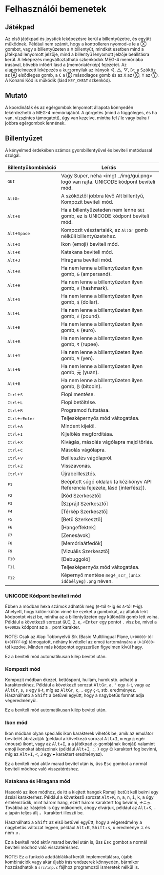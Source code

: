 Felhasználói bemenetek
======================

<h2 ui_gp>Játékpad</h2>

Az első játékpad és joystick leképezésre kerül a billentyűzetre, és együtt működnek. Például nem számít, hogy a kontrolleren
nyomod-e le a Ⓧ gombot, vagy a billentyűzeten a <kbd>X</kbd> billentyűt, mindkét esetben mind a játékpad lenyomott jelzője,
mind a billentyű lenyomott jelzője beállításra kerül. A leképezés megváltoztatható szkenkódok MEG-4 memóriába írásával, bővebb
infóért lásd a [memóriatérkép] fejezetet. Az alapértelmezett leképezés a kurzornyilak az irányok ◁, △, ▽, ▷; a
<kbd>Szóköz</kbd> az Ⓐ elsődleges gomb, a <kbd>C</kbd> a Ⓑ másodlagos gomb és az <kbd>X</kbd> az Ⓧ, <kbd>Y</kbd> az Ⓨ. A
Konami Kód is működik (lásd `KEY_CHEAT` szkenkód).

<h2 ui_ptr>Mutató</h2>

A koordináták és az egérgombok lenyomott állapota könnyedén lekérdezhető a MEG-4 memóriájából. A görgetés (mind a függőleges, és
ha van, vízszintes támogatott), úgy van kezelve, mintha fel / le vagy balra / jobbra egérgombok lennének.

<h2 ui_kbd>Billentyűzet</h2>

A kényelmed érdekében számos gyorsbillentyűvel és beviteli metódussal szolgál.

| Billentyűkombináció          | Leírás                                                                                       |
|------------------------------|----------------------------------------------------------------------------------------------|
| <kbd>GUI</kbd>               | Vagy Super, néha <imgt ../img/gui.png> logó van rajta. UNICODE kódpont beviteli mód.         |
| <kbd>AltGr</kbd>             | A szóköztől jobbra lévő Alt billentyű, Kompozit beviteli mód.                                |
| <kbd>Alt</kbd>+<kbd>U</kbd>  | Ha a billentyűzeteden nem lenne <kbd>GUI</kbd> gomb, ez is UNICODE kódpont beviteli mód.     |
| <kbd>Alt</kbd>+<kbd>Space</kbd> | Kompozit vésztartalék, az <kbd>AltGr</kbd> gomb nélküli billentyűzetehez.                 |
| <kbd>Alt</kbd>+<kbd>I</kbd>  | Ikon (emoji) beviteli mód.                                                                   |
| <kbd>Alt</kbd>+<kbd>K</kbd>  | Katakana beviteli mód.                                                                       |
| <kbd>Alt</kbd>+<kbd>J</kbd>  | Hiragana beviteli mód.                                                                       |
| <kbd>Alt</kbd>+<kbd>A</kbd>  | Ha nem lenne a billentyűzeten ilyen gomb, `&` (ampersand).                                   |
| <kbd>Alt</kbd>+<kbd>H</kbd>  | Ha nem lenne a billentyűzeten ilyen gomb, `#` (hashmark).                                    |
| <kbd>Alt</kbd>+<kbd>S</kbd>  | Ha nem lenne a billentyűzeten ilyen gomb, `$` (dollar).                                      |
| <kbd>Alt</kbd>+<kbd>L</kbd>  | Ha nem lenne a billentyűzeten ilyen gomb, `£` (pound).                                       |
| <kbd>Alt</kbd>+<kbd>E</kbd>  | Ha nem lenne a billentyűzeten ilyen gomb, `€` (euro).                                        |
| <kbd>Alt</kbd>+<kbd>R</kbd>  | Ha nem lenne a billentyűzeten ilyen gomb, `₹` (rupee).                                       |
| <kbd>Alt</kbd>+<kbd>Y</kbd>  | Ha nem lenne a billentyűzeten ilyen gomb, `¥` (yen).                                         |
| <kbd>Alt</kbd>+<kbd>N</kbd>  | Ha nem lenne a billentyűzeten ilyen gomb, `元` (yuan).                                        |
| <kbd>Alt</kbd>+<kbd>B</kbd>  | Ha nem lenne a billentyűzeten ilyen gomb, `₿` (bitcoin).                                     |
| <kbd>Ctrl</kbd>+<kbd>S</kbd> | Flopi mentése.                                                                               |
| <kbd>Ctrl</kbd>+<kbd>L</kbd> | Flopi betöltése.                                                                             |
| <kbd>Ctrl</kbd>+<kbd>R</kbd> | Programod futtatása.                                                                         |
| <kbd>Ctrl</kbd>+<kbd>⏎Enter</kbd> | Teljesképernyős mód váltogatása.                                                        |
| <kbd>Ctrl</kbd>+<kbd>A</kbd> | Mindent kijelöl.                                                                             |
| <kbd>Ctrl</kbd>+<kbd>I</kbd> | Kijelölés megfordítása.                                                                      |
| <kbd>Ctrl</kbd>+<kbd>X</kbd> | Kivágás, másolás vágólapra majd törlés.                                                      |
| <kbd>Ctrl</kbd>+<kbd>C</kbd> | Másolás vágólapra.                                                                           |
| <kbd>Ctrl</kbd>+<kbd>V</kbd> | Beillesztés vágólapról.                                                                      |
| <kbd>Ctrl</kbd>+<kbd>Z</kbd> | Visszavonás.                                                                                 |
| <kbd>Ctrl</kbd>+<kbd>Y</kbd> | Újrabeillesztés.                                                                             |
| <kbd>F1</kbd>                | Beépített súgó oldalak (a kézikönyv API Referencia fejezete, lásd [interfész]).              |
| <kbd>F2</kbd>                | [Kód Szerkesztő]                                                                             |
| <kbd>F3</kbd>                | [Szprájt Szerkesztő]                                                                         |
| <kbd>F4</kbd>                | [Térkép Szerkesztő]                                                                          |
| <kbd>F5</kbd>                | [Betű Szerkesztő]                                                                            |
| <kbd>F6</kbd>                | [Hangeffektek]                                                                               |
| <kbd>F7</kbd>                | [Zenesávok]                                                                                  |
| <kbd>F8</kbd>                | [Memóriaátfedők]                                                                             |
| <kbd>F9</kbd>                | [Vizuális Szerkesztő]                                                                        |
| <kbd>F10</kbd>               | [Debuggoló]                                                                                  |
| <kbd>F11</kbd>               | Teljesképernyős mód váltogatása.                                                             |
| <kbd>F12</kbd>               | Képernyő mentése `meg4_scr_(unix időbélyeg).png` néven.                                      |

### UNICODE Kódpont beviteli mód

Ebben a módban hexa számok adhatók meg (`0`-tól `9`-ig és `A`-tól `F`-ig). Ahelyett, hogy külön-külön vinné be ezeket a gombokat,
az általuk leírt kódpontot viszi be, mintha az a billentyűzeten egy különálló gomb lett volna. Például a következő sorozat
<kbd>GUI</kbd>, <kbd>2</kbd>, <kbd>e</kbd>, <kbd>⏎Enter</kbd> egy pontot `.` visz be, mivel a `U+0002E` kódpont az a `.` pont
karakter.

NOTE: Csak az Alap Többnyelvű Sík (Basic Multilingual Plane, `U+00000`-tól `U+0FFFF`-ig) támogatott, néhány kivétellel az emoji
tartományára a `U+1F600`-tól kezdve. Minden más kódpontot egyszerűen figyelmen kívül hagy.

Ez a beviteli mód automatikusan kilép bevitel után.

### Kompozit mód

Kompozit módban ékezet, kettőspont, hullám, hurok stb. adható a karakterekhez. Például a következő sorozat <kbd>AltGr</kbd>,
<kbd>a</kbd>, <kbd>'</kbd> egy `á`-t, vagy az <kbd>AltGr</kbd>, <kbd>s</kbd>, <kbd>s</kbd> egy `ß`-t, míg az <kbd>AltGr</kbd>,
<kbd>c</kbd>, <kbd>,</kbd> egy `ç`-t, stb. eredményez. Használható a <kbd>Shift</kbd> a betűvel együtt, hogy a nagybetűs formát
adja végeredményül.

Ez a beviteli mód automatikusan kilép bevitel után.

### Ikon mód

Ikon módban olyan speciális ikon karakterek vihetők be, amik az emulátor bevitelét ábrázolják (például a következő sorozat
<kbd>Alt</kbd>+<kbd>I</kbd>, <kbd>m</kbd> egy `🖱` egér (mouse) ikont, vagy az <kbd>Alt</kbd>+<kbd>I</kbd>, <kbd>a</kbd> a játékpad
`Ⓐ` gombjának ikonját) valamint emoji ikonokat ábrázolnak (például <kbd>Alt</kbd>+<kbd>I</kbd>, <kbd>;</kbd>, <kbd>)</kbd> egy
`😉` karaktert fog bevinni, míg az <kbd>Alt</kbd>+<kbd>I</kbd>, <kbd><</kbd>, <kbd>3</kbd> egy `❤` karaktert eredményez).

Ez a beviteli mód aktív marad bevitel után is, üss <kbd>Esc</kbd> gombot a normál beviteli módhoz való visszatéréshez.

### Katakana és Hiragana mód

Hasonló az ikon módhoz, de itt a kiejtett hangok Romaji betűit kell beírni egy ázsiai karakterhez. Például a következő sorozat
<kbd>Alt</kbd>+<kbd>K</kbd>, <kbd>n</kbd>, <kbd>a</kbd>, <kbd>n</kbd>, <kbd>i</kbd>, <kbd>k</kbd>, <kbd>a</kbd> úgy értelemződik,
mint három hang, ezért három karaktert fog bevinni, `ナニヵ`. Továbbá az írásjelek is úgy működnek, ahogy elvárjuk, például az
<kbd>Alt</kbd>+<kbd>K</kbd>, <kbd>.</kbd> a japán teljes állj `。` karaktert illeszti be.

Használható a <kbd>Shift</kbd> az első betűvel együtt, hogy a végeredmény a nagybetűs változat legyen, például
<kbd>Alt</kbd>+<kbd>K</kbd>, <kbd>Shift</kbd>+<kbd>s</kbd>, <kbd>u</kbd> eredménye `ス` és nem `ㇲ`.

Ez a beviteli mód aktív marad bevitel után is, üss <kbd>Esc</kbd> gombot a normál beviteli módhoz való visszatéréshez.

NOTE: Ez a funkció adattáblákkal került implementálásra, újabb kombinációk vagy akár újabb írásrendszerek könnyedén, bármikor
hozzáadhatók a `src/inp.c` fájlhoz programozói ismeretek nélkül is.
